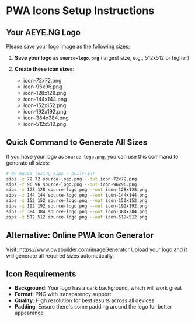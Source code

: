 # PWA Icons Setup Instructions

## Your AEYE.NG Logo

Please save your logo image as the following sizes:

1. **Save your logo as `source-logo.png`** (largest size, e.g., 512x512 or higher)

2. **Create these icon sizes:**
   - icon-72x72.png
   - icon-96x96.png
   - icon-128x128.png
   - icon-144x144.png
   - icon-152x152.png
   - icon-192x192.png
   - icon-384x384.png
   - icon-512x512.png

## Quick Command to Generate All Sizes

If you have your logo as `source-logo.png`, you can use this command to generate all sizes:

```bash
# On macOS (using sips - built-in)
sips -z 72 72 source-logo.png --out icon-72x72.png
sips -z 96 96 source-logo.png --out icon-96x96.png
sips -z 128 128 source-logo.png --out icon-128x128.png
sips -z 144 144 source-logo.png --out icon-144x144.png
sips -z 152 152 source-logo.png --out icon-152x152.png
sips -z 192 192 source-logo.png --out icon-192x192.png
sips -z 384 384 source-logo.png --out icon-384x384.png
sips -z 512 512 source-logo.png --out icon-512x512.png
```

## Alternative: Online PWA Icon Generator

Visit: https://www.pwabuilder.com/imageGenerator
Upload your logo and it will generate all required sizes automatically.

## Icon Requirements

- **Background**: Your logo has a dark background, which will work great
- **Format**: PNG with transparency support
- **Quality**: High resolution for best results across all devices
- **Padding**: Ensure there's some padding around the logo for better appearance